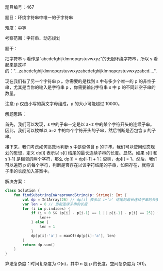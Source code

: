 题目编号：467

题目：环绕字符串中唯一的子字符串

难度：中等

考察范围：字符串、动态规划

题干：

把字符串 s 看作是“abcdefghijklmnopqrstuvwxyz”的无限环绕字符串，所以 s 看起来是这样的："...zabcdefghijklmnopqrstuvwxyzabcdefghijklmnopqrstuvwxyzabcd....". 

现在我们有了另一个字符串 p 。你需要的是找到 s 中有多少个唯一的 p 的非空子串，尤其是当你的输入是字符串 p ，你需要输出字符串 s 中 p 的不同非空子串的数量。

注意: p 仅由小写的英文字母组成，p 的大小可能超过 10000。

解题思路：

首先，我们可以发现，s 中的子串一定是以 a~z 中的某个字符开头的连续子串。因此，我们可以枚举以 a~z 中的每个字符开头的子串，然后判断是否包含 p 的子串。

接下来，我们考虑如何高效地判断 s 中是否包含 p 的子串。我们可以使用动态规划的思想，定义 dp[i] 表示以 s[i] 结尾的最长连续子串的长度。显然，如果 s[i] 和 s[i-1] 是相邻的两个字符，那么 dp[i] = dp[i-1] + 1；否则，dp[i] = 1。然后，我们可以遍历 p 的每个字符，判断是否存在以该字符结尾的子串，如果存在，就将该子串的长度加入答案中。

解决方案：

```kotlin
class Solution {
    fun findSubstringInWraproundString(p: String): Int {
        val dp = IntArray(26) // dp[i] 表示以 i+'a' 结尾的最长连续子串的长度
        var len = 0 // 当前连续子串的长度
        for (i in p.indices) {
            if (i > 0 && (p[i] - p[i-1] == 1 || p[i-1] - p[i] == 25)) {
                len++
            } else {
                len = 1
            }
            dp[p[i]-'a'] = maxOf(dp[p[i]-'a'], len)
        }
        return dp.sum()
    }
}
```

算法复杂度：时间复杂度为 O(n)，其中 n 是 p 的长度。空间复杂度为 O(1)。